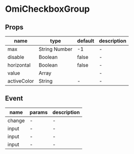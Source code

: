 # OmiCheckboxGroup

## Props

| name        | type          | default | description |
| ----------- | ------------- | ------- | ----------- |
| max         | String Number | -1      | -           |
| disable     | Boolean       | false   | -           |
| horizontal  | Boolean       | false   | -           |
| value       | Array         |         | -           |
| activeColor | String        | -       | -           |

## Event

| name   | params | description |
| ------ | ------ | ----------- |
| change | -      | -           |
| input  | -      | -           |
| input  | -      | -           |
| input  | -      | -           |
